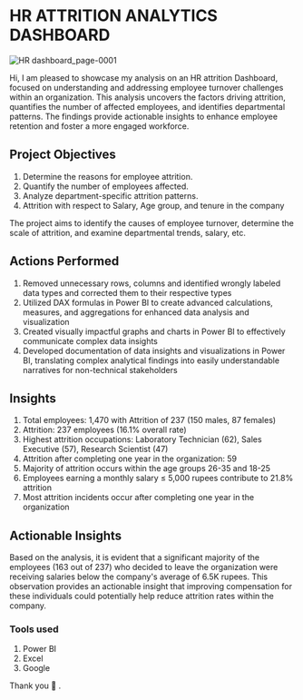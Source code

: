 # HR ATTRITION ANALYTICS DASHBOARD
![HR dashboard_page-0001](https://github.com/GauravvThakurr/Power_BI_Projects/assets/141028751/678a1ec2-c3d6-4b57-8707-6a72a17330da)






Hi,
I am pleased to showcase my analysis on an HR attrition Dashboard, focused on understanding and addressing employee turnover challenges within an organization. This analysis uncovers the factors driving attrition, quantifies the number of affected employees, and identifies departmental patterns. The findings provide actionable insights to enhance employee retention and foster a more engaged workforce.


## Project Objectives

1. Determine the reasons for employee attrition.
2. Quantify the number of employees affected.
3. Analyze department-specific attrition patterns.
4. Attrition with respect to Salary, Age group, and tenure in the company

The project aims to identify the causes of employee turnover, determine the scale of attrition, and examine departmental trends, salary, etc.

## Actions Performed
1. Removed unnecessary rows, columns and identified wrongly labeled data types
and corrected them to their respective types
2. Utilized DAX formulas in Power BI to create advanced calculations, measures, and
aggregations for enhanced data analysis and visualization
3. Created visually impactful graphs and charts in Power BI to effectively
communicate complex data insights
4. Developed documentation of data insights and visualizations in Power BI,
translating complex analytical findings into easily understandable narratives for
non-technical stakeholders


## Insights
1. Total employees: 1,470 with Attrition of 237 (150 males, 87 females)
2. Attrition: 237 employees (16.1% overall rate)
3. Highest attrition occupations: Laboratory Technician (62), Sales Executive (57), Research Scientist (47)
4. Attrition after completing one year in the organization: 59
5. Majority of attrition occurs within the age groups 26-35 and 18-25
6. Employees earning a monthly salary ≤ 5,000 rupees contribute to 21.8% attrition
7. Most attrition incidents occur after completing one year in the organization

## Actionable Insights
Based on the analysis, it is evident that a significant majority of the employees (163 out of 237) who decided to leave the organization were receiving salaries below the company's average of 6.5K rupees. This observation provides an actionable insight that improving compensation for these individuals could potentially help reduce attrition rates within the company.

### Tools used
1. Power BI
2. Excel
3. Google

Thank you 🙂 .
